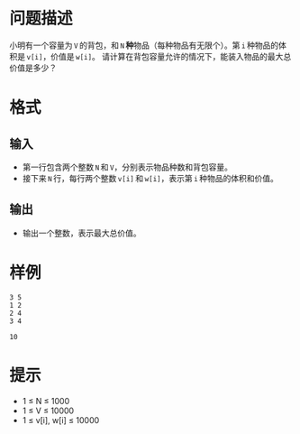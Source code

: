 # 问题描述

小明有一个容量为 `V` 的背包，和 `N` **种**物品（每种物品有无限个）。第 `i` 种物品的体积是 `v[i]`，价值是 `w[i]`。
请计算在背包容量允许的情况下，能装入物品的最大总价值是多少？

# 格式

## 输入

* 第一行包含两个整数 `N` 和 `V`，分别表示物品种数和背包容量。
* 接下来 `N` 行，每行两个整数 `v[i]` 和 `w[i]`，表示第 `i` 种物品的体积和价值。

## 输出

* 输出一个整数，表示最大总价值。

# 样例

```input1
3 5
1 2
2 4
3 4
```
```output1
10
```

# 提示

* 1 ≤ N ≤ 1000
* 1 ≤ V ≤ 10000
* 1 ≤ v[i], w[i] ≤ 10000

